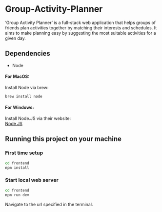 # Group-Activity-Planner

‘Group Activity Planner’ is a full-stack web application that helps groups of friends plan activities together by matching their interests and schedules. It aims to make planning easy by suggesting the most suitable activities for a given day. 

## Dependencies

- Node

#### For MacOS:
Install Node via brew:
```bash
brew install node
```

#### For Windows:
Install Node.JS via their website:  
[Node JS](https://nodejs.org/en)

## Running this project on your machine

### First time setup
```bash
cd frontend
npm install
```

### Start local web server
```bash
cd frontend
npm run dev
```
  
Navigate to the url specified in the terminal.
